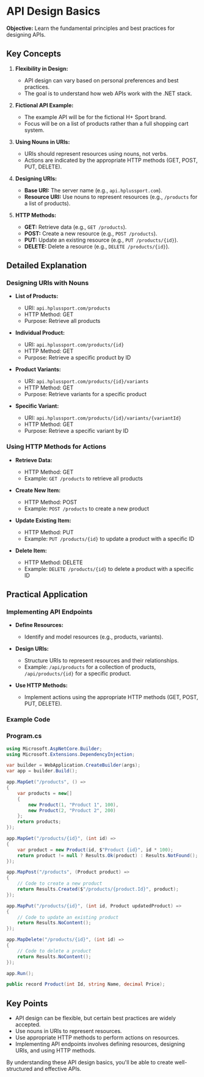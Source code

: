 
# API Design Basics

**Objective:** Learn the fundamental principles and best practices for designing APIs.

## Key Concepts

1. **Flexibility in Design:**
    - API design can vary based on personal preferences and best practices.
    - The goal is to understand how web APIs work with the .NET stack.

2. **Fictional API Example:**
    - The example API will be for the fictional H+ Sport brand.
    - Focus will be on a list of products rather than a full shopping cart system.

3. **Using Nouns in URIs:**
    - URIs should represent resources using nouns, not verbs.
    - Actions are indicated by the appropriate HTTP methods (GET, POST, PUT, DELETE).

4. **Designing URIs:**
    - **Base URI:** The server name (e.g., `api.hplussport.com`).
    - **Resource URI:** Use nouns to represent resources (e.g., `/products` for a list of products).

5. **HTTP Methods:**
    - **GET:** Retrieve data (e.g., `GET /products`).
    - **POST:** Create a new resource (e.g., `POST /products`).
    - **PUT:** Update an existing resource (e.g., `PUT /products/{id}`).
    - **DELETE:** Delete a resource (e.g., `DELETE /products/{id}`).

## Detailed Explanation

### Designing URIs with Nouns

- **List of Products:**
    - URI: `api.hplussport.com/products`
    - HTTP Method: GET
    - Purpose: Retrieve all products

- **Individual Product:**
    - URI: `api.hplussport.com/products/{id}`
    - HTTP Method: GET
    - Purpose: Retrieve a specific product by ID

- **Product Variants:**
    - URI: `api.hplussport.com/products/{id}/variants`
    - HTTP Method: GET
    - Purpose: Retrieve variants for a specific product

- **Specific Variant:**
    - URI: `api.hplussport.com/products/{id}/variants/{variantId}`
    - HTTP Method: GET
    - Purpose: Retrieve a specific variant by ID

### Using HTTP Methods for Actions

- **Retrieve Data:**
    - HTTP Method: GET
    - Example: `GET /products` to retrieve all products

- **Create New Item:**
    - HTTP Method: POST
    - Example: `POST /products` to create a new product

- **Update Existing Item:**
    - HTTP Method: PUT
    - Example: `PUT /products/{id}` to update a product with a specific ID

- **Delete Item:**
    - HTTP Method: DELETE
    - Example: `DELETE /products/{id}` to delete a product with a specific ID

## Practical Application

### Implementing API Endpoints

- **Define Resources:**
    - Identify and model resources (e.g., products, variants).

- **Design URIs:**
    - Structure URIs to represent resources and their relationships.
    - Example: `/api/products` for a collection of products, `/api/products/{id}` for a specific product.

- **Use HTTP Methods:**
    - Implement actions using the appropriate HTTP methods (GET, POST, PUT, DELETE).

### Example Code

### Program.cs

```csharp
using Microsoft.AspNetCore.Builder;
using Microsoft.Extensions.DependencyInjection;

var builder = WebApplication.CreateBuilder(args);
var app = builder.Build();

app.MapGet("/products", () =>
{
    var products = new[]
    {
        new Product(1, "Product 1", 100),
        new Product(2, "Product 2", 200)
    };
    return products;
});

app.MapGet("/products/{id}", (int id) =>
{
    var product = new Product(id, $"Product {id}", id * 100);
    return product != null ? Results.Ok(product) : Results.NotFound();
});

app.MapPost("/products", (Product product) =>
{
    // Code to create a new product
    return Results.Created($"/products/{product.Id}", product);
});

app.MapPut("/products/{id}", (int id, Product updatedProduct) =>
{
    // Code to update an existing product
    return Results.NoContent();
});

app.MapDelete("/products/{id}", (int id) =>
{
    // Code to delete a product
    return Results.NoContent();
});

app.Run();

public record Product(int Id, string Name, decimal Price);
```

## Key Points

- API design can be flexible, but certain best practices are widely accepted.
- Use nouns in URIs to represent resources.
- Use appropriate HTTP methods to perform actions on resources.
- Implementing API endpoints involves defining resources, designing URIs, and using HTTP methods.

By understanding these API design basics, you'll be able to create well-structured and effective APIs.
